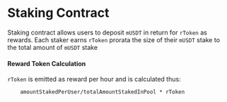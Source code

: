 # Staking Contract

Staking contract allows users to deposit `mUSDT` in return for `rToken` as rewards. Each staker earns `rToken` prorata the size of their `mUSDT` stake to the total amount of `mUSDT` stake

#### Reward Token Calculation

`rToken` is emitted as reward per hour and is calculated thus:

```
    amountStakedPerUser/totalAmountStakedInPool * rToken
```
